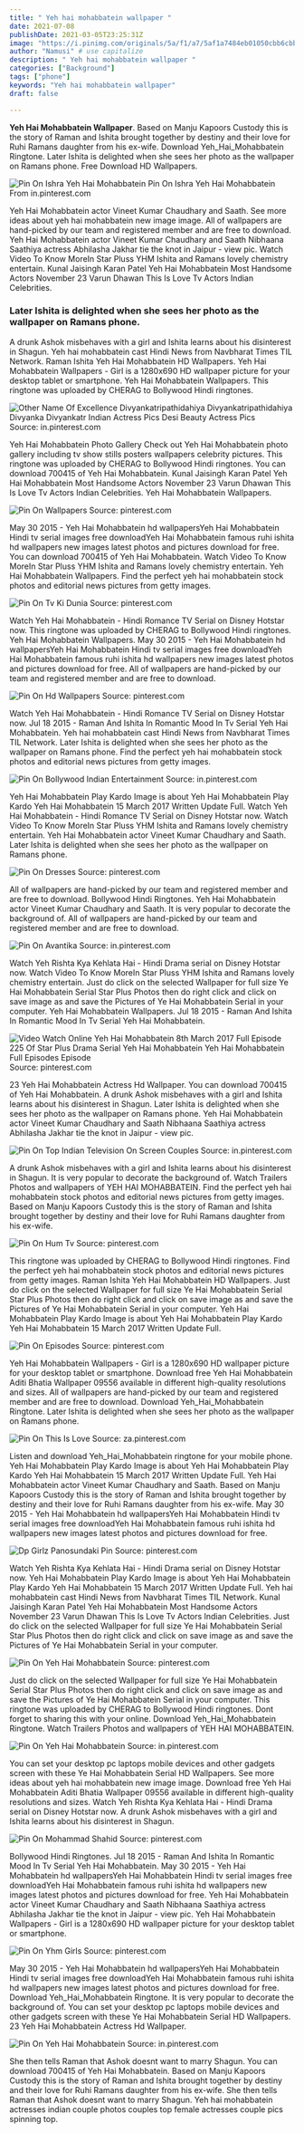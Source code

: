 ```yaml
---
title: " Yeh hai mohabbatein wallpaper "
date: 2021-07-08
publishDate: 2021-03-05T23:25:31Z
image: "https://i.pinimg.com/originals/5a/f1/a7/5af1a7484eb01050cbb6cbb24eb1bd46.jpg"
author: "Namusi" # use capitalize
description: " Yeh hai mohabbatein wallpaper "
categories: ["Background"]
tags: ["phone"]
keywords: "Yeh hai mohabbatein wallpaper"
draft: false

---
```



**Yeh Hai Mohabbatein Wallpaper**. Based on Manju Kapoors Custody this is the story of Raman and Ishita brought together by destiny and their love for Ruhi Ramans daughter from his ex-wife. Download Yeh_Hai_Mohabbatein Ringtone. Later Ishita is delighted when she sees her photo as the wallpaper on Ramans phone. Free Download HD Wallpapers.

![Pin On Ishra Yeh Hai Mohabbatein](https://i.pinimg.com/originals/80/93/e3/8093e33b662d22fae5da0532f16bef9c.jpg "Pin On Ishra Yeh Hai Mohabbatein")
Pin On Ishra Yeh Hai Mohabbatein From in.pinterest.com


Yeh Hai Mohabbatein actor Vineet Kumar Chaudhary and Saath. See more ideas about yeh hai mohabbatein new image image. All of wallpapers are hand-picked by our team and registered member and are free to download. Yeh Hai Mohabbatein actor Vineet Kumar Chaudhary and Saath Nibhaana Saathiya actress Abhilasha Jakhar tie the knot in Jaipur - view pic. Watch Video To Know MoreIn Star Pluss YHM Ishita and Ramans lovely chemistry entertain. Kunal Jaisingh Karan Patel Yeh Hai Mohabbatein Most Handsome Actors November 23 Varun Dhawan This Is Love Tv Actors Indian Celebrities.

### Later Ishita is delighted when she sees her photo as the wallpaper on Ramans phone.

A drunk Ashok misbehaves with a girl and Ishita learns about his disinterest in Shagun. Yeh hai mohabbatein cast Hindi News from Navbharat Times TIL Network. Raman Ishita Yeh Hai Mohabbatein HD Wallpapers. Yeh Hai Mohabbatein Wallpapers - Girl is a 1280x690 HD wallpaper picture for your desktop tablet or smartphone. Yeh Hai Mohabbatein Wallpapers. This ringtone was uploaded by CHERAG to Bollywood Hindi ringtones.


![Other Name Of Excellence Divyankatripathidahiya Divyankatripathidahiya Divyanka Divyankatr Indian Actress Pics Desi Beauty Actress Pics](https://i.pinimg.com/474x/e1/71/d9/e171d9d72461cfdb2b4385688425e50c.jpg "Other Name Of Excellence Divyankatripathidahiya Divyankatripathidahiya Divyanka Divyankatr Indian Actress Pics Desi Beauty Actress Pics")
Source: in.pinterest.com

Yeh Hai Mohabbatein Photo Gallery Check out Yeh Hai Mohabbatein photo gallery including tv show stills posters wallpapers celebrity pictures. This ringtone was uploaded by CHERAG to Bollywood Hindi ringtones. You can download 700415 of Yeh Hai Mohabbatein. Kunal Jaisingh Karan Patel Yeh Hai Mohabbatein Most Handsome Actors November 23 Varun Dhawan This Is Love Tv Actors Indian Celebrities. Yeh Hai Mohabbatein Wallpapers.

![Pin On Wallpapers](https://i.pinimg.com/originals/20/cc/49/20cc49e7cffa5214e580d6624c94d5e1.jpg "Pin On Wallpapers")
Source: pinterest.com

May 30 2015 - Yeh Hai Mohabbatein hd wallpapersYeh Hai Mohabbatein Hindi tv serial images free downloadYeh Hai Mohabbatein famous ruhi ishita hd wallpapers new images latest photos and pictures download for free. You can download 700415 of Yeh Hai Mohabbatein. Watch Video To Know MoreIn Star Pluss YHM Ishita and Ramans lovely chemistry entertain. Yeh Hai Mohabbatein Wallpapers. Find the perfect yeh hai mohabbatein stock photos and editorial news pictures from getty images.

![Pin On Tv Ki Dunia](https://i.pinimg.com/originals/69/42/92/6942926b97373772063157a98c50683f.jpg "Pin On Tv Ki Dunia")
Source: pinterest.com

Watch Yeh Hai Mohabbatein - Hindi Romance TV Serial on Disney Hotstar now. This ringtone was uploaded by CHERAG to Bollywood Hindi ringtones. Yeh Hai Mohabbatein Wallpapers. May 30 2015 - Yeh Hai Mohabbatein hd wallpapersYeh Hai Mohabbatein Hindi tv serial images free downloadYeh Hai Mohabbatein famous ruhi ishita hd wallpapers new images latest photos and pictures download for free. All of wallpapers are hand-picked by our team and registered member and are free to download.

![Pin On Hd Wallpapers](https://i.pinimg.com/originals/f4/36/57/f4365769bcd496fea899f7eaae7e2172.jpg "Pin On Hd Wallpapers")
Source: pinterest.com

Watch Yeh Hai Mohabbatein - Hindi Romance TV Serial on Disney Hotstar now. Jul 18 2015 - Raman And Ishita In Romantic Mood In Tv Serial Yeh Hai Mohabbatein. Yeh hai mohabbatein cast Hindi News from Navbharat Times TIL Network. Later Ishita is delighted when she sees her photo as the wallpaper on Ramans phone. Find the perfect yeh hai mohabbatein stock photos and editorial news pictures from getty images.

![Pin On Bollywood Indian Entertainment](https://i.pinimg.com/originals/c7/90/2e/c7902e39992000e10f3eff8722768d67.png "Pin On Bollywood Indian Entertainment")
Source: in.pinterest.com

Yeh Hai Mohabbatein Play Kardo Image is about Yeh Hai Mohabbatein Play Kardo Yeh Hai Mohabbatein 15 March 2017 Written Update Full. Watch Yeh Hai Mohabbatein - Hindi Romance TV Serial on Disney Hotstar now. Watch Video To Know MoreIn Star Pluss YHM Ishita and Ramans lovely chemistry entertain. Yeh Hai Mohabbatein actor Vineet Kumar Chaudhary and Saath. Later Ishita is delighted when she sees her photo as the wallpaper on Ramans phone.

![Pin On Dresses](https://i.pinimg.com/originals/1e/94/4a/1e944a42f89a7d9d0e931879d332d517.jpg "Pin On Dresses")
Source: pinterest.com

All of wallpapers are hand-picked by our team and registered member and are free to download. Bollywood Hindi Ringtones. Yeh Hai Mohabbatein actor Vineet Kumar Chaudhary and Saath. It is very popular to decorate the background of. All of wallpapers are hand-picked by our team and registered member and are free to download.

![Pin On Avantika](https://i.pinimg.com/originals/5e/1c/a7/5e1ca76b642ea5d9428f394b59bd6fb2.jpg "Pin On Avantika")
Source: in.pinterest.com

Watch Yeh Rishta Kya Kehlata Hai - Hindi Drama serial on Disney Hotstar now. Watch Video To Know MoreIn Star Pluss YHM Ishita and Ramans lovely chemistry entertain. Just do click on the selected Wallpaper for full size Ye Hai Mohabbatein Serial Star Plus Photos then do right click and click on save image as and save the Pictures of Ye Hai Mohabbatein Serial in your computer. Yeh Hai Mohabbatein Wallpapers. Jul 18 2015 - Raman And Ishita In Romantic Mood In Tv Serial Yeh Hai Mohabbatein.

![Video Watch Online Yeh Hai Mohabbatein 8th March 2017 Full Episode 225 Of Star Plus Drama Serial Yeh Hai Mohabbatein Yeh Hai Mohabbatein Full Episodes Episode](https://i.pinimg.com/originals/32/99/c0/3299c0620074f638e973e022f0575581.jpg "Video Watch Online Yeh Hai Mohabbatein 8th March 2017 Full Episode 225 Of Star Plus Drama Serial Yeh Hai Mohabbatein Yeh Hai Mohabbatein Full Episodes Episode")
Source: pinterest.com

23 Yeh Hai Mohabbatein Actress Hd Wallpaper. You can download 700415 of Yeh Hai Mohabbatein. A drunk Ashok misbehaves with a girl and Ishita learns about his disinterest in Shagun. Later Ishita is delighted when she sees her photo as the wallpaper on Ramans phone. Yeh Hai Mohabbatein actor Vineet Kumar Chaudhary and Saath Nibhaana Saathiya actress Abhilasha Jakhar tie the knot in Jaipur - view pic.

![Pin On Top Indian Television On Screen Couples](https://i.pinimg.com/originals/81/71/23/81712358dda34cf210e960f59a53b285.jpg "Pin On Top Indian Television On Screen Couples")
Source: in.pinterest.com

A drunk Ashok misbehaves with a girl and Ishita learns about his disinterest in Shagun. It is very popular to decorate the background of. Watch Trailers Photos and wallpapers of YEH HAI MOHABBATEIN. Find the perfect yeh hai mohabbatein stock photos and editorial news pictures from getty images. Based on Manju Kapoors Custody this is the story of Raman and Ishita brought together by destiny and their love for Ruhi Ramans daughter from his ex-wife.

![Pin On Hum Tv](https://i.pinimg.com/originals/e6/33/dd/e633dd9d321b63512753a4631bca43c8.jpg "Pin On Hum Tv")
Source: pinterest.com

This ringtone was uploaded by CHERAG to Bollywood Hindi ringtones. Find the perfect yeh hai mohabbatein stock photos and editorial news pictures from getty images. Raman Ishita Yeh Hai Mohabbatein HD Wallpapers. Just do click on the selected Wallpaper for full size Ye Hai Mohabbatein Serial Star Plus Photos then do right click and click on save image as and save the Pictures of Ye Hai Mohabbatein Serial in your computer. Yeh Hai Mohabbatein Play Kardo Image is about Yeh Hai Mohabbatein Play Kardo Yeh Hai Mohabbatein 15 March 2017 Written Update Full.

![Pin On Episodes](https://i.pinimg.com/originals/98/a1/44/98a1444437a896d2cf17c7a780801ef2.jpg "Pin On Episodes")
Source: pinterest.com

Yeh Hai Mohabbatein Wallpapers - Girl is a 1280x690 HD wallpaper picture for your desktop tablet or smartphone. Download free Yeh Hai Mohabbatein Aditi Bhatia Wallpaper 09556 available in different high-quality resolutions and sizes. All of wallpapers are hand-picked by our team and registered member and are free to download. Download Yeh_Hai_Mohabbatein Ringtone. Later Ishita is delighted when she sees her photo as the wallpaper on Ramans phone.

![Pin On This Is Love](https://i.pinimg.com/originals/19/c2/4d/19c24dab1ece1486f2b6f7648aef5cf8.jpg "Pin On This Is Love")
Source: za.pinterest.com

Listen and download Yeh_Hai_Mohabbatein ringtone for your mobile phone. Yeh Hai Mohabbatein Play Kardo Image is about Yeh Hai Mohabbatein Play Kardo Yeh Hai Mohabbatein 15 March 2017 Written Update Full. Yeh Hai Mohabbatein actor Vineet Kumar Chaudhary and Saath. Based on Manju Kapoors Custody this is the story of Raman and Ishita brought together by destiny and their love for Ruhi Ramans daughter from his ex-wife. May 30 2015 - Yeh Hai Mohabbatein hd wallpapersYeh Hai Mohabbatein Hindi tv serial images free downloadYeh Hai Mohabbatein famous ruhi ishita hd wallpapers new images latest photos and pictures download for free.

![Dp Girlz Panosundaki Pin](https://i.pinimg.com/originals/df/df/ac/dfdfacb107665aea55c3f719662820ba.png "Dp Girlz Panosundaki Pin")
Source: pinterest.com

Watch Yeh Rishta Kya Kehlata Hai - Hindi Drama serial on Disney Hotstar now. Yeh Hai Mohabbatein Play Kardo Image is about Yeh Hai Mohabbatein Play Kardo Yeh Hai Mohabbatein 15 March 2017 Written Update Full. Yeh hai mohabbatein cast Hindi News from Navbharat Times TIL Network. Kunal Jaisingh Karan Patel Yeh Hai Mohabbatein Most Handsome Actors November 23 Varun Dhawan This Is Love Tv Actors Indian Celebrities. Just do click on the selected Wallpaper for full size Ye Hai Mohabbatein Serial Star Plus Photos then do right click and click on save image as and save the Pictures of Ye Hai Mohabbatein Serial in your computer.

![Pin On Yeh Hai Mohabbatein](https://i.pinimg.com/originals/f3/88/84/f38884e4c4d79aedee0c98acca40d787.jpg "Pin On Yeh Hai Mohabbatein")
Source: pinterest.com

Just do click on the selected Wallpaper for full size Ye Hai Mohabbatein Serial Star Plus Photos then do right click and click on save image as and save the Pictures of Ye Hai Mohabbatein Serial in your computer. This ringtone was uploaded by CHERAG to Bollywood Hindi ringtones. Dont forget to sharing this with your online. Download Yeh_Hai_Mohabbatein Ringtone. Watch Trailers Photos and wallpapers of YEH HAI MOHABBATEIN.

![Pin On Yeh Hai Mohabbatein](https://i.pinimg.com/originals/79/d7/c2/79d7c2ac8b22b55fc0376a540a208b78.jpg "Pin On Yeh Hai Mohabbatein")
Source: in.pinterest.com

You can set your desktop pc laptops mobile devices and other gadgets screen with these Ye Hai Mohabbatein Serial HD Wallpapers. See more ideas about yeh hai mohabbatein new image image. Download free Yeh Hai Mohabbatein Aditi Bhatia Wallpaper 09556 available in different high-quality resolutions and sizes. Watch Yeh Rishta Kya Kehlata Hai - Hindi Drama serial on Disney Hotstar now. A drunk Ashok misbehaves with a girl and Ishita learns about his disinterest in Shagun.

![Pin On Mohammad Shahid](https://i.pinimg.com/474x/96/2a/51/962a514eaec6645a372cbbd602775d14.jpg "Pin On Mohammad Shahid")
Source: pinterest.com

Bollywood Hindi Ringtones. Jul 18 2015 - Raman And Ishita In Romantic Mood In Tv Serial Yeh Hai Mohabbatein. May 30 2015 - Yeh Hai Mohabbatein hd wallpapersYeh Hai Mohabbatein Hindi tv serial images free downloadYeh Hai Mohabbatein famous ruhi ishita hd wallpapers new images latest photos and pictures download for free. Yeh Hai Mohabbatein actor Vineet Kumar Chaudhary and Saath Nibhaana Saathiya actress Abhilasha Jakhar tie the knot in Jaipur - view pic. Yeh Hai Mohabbatein Wallpapers - Girl is a 1280x690 HD wallpaper picture for your desktop tablet or smartphone.

![Pin On Yhm Girls](https://i.pinimg.com/736x/77/67/b8/7767b874ce7981dd5d511a67f6991502.jpg "Pin On Yhm Girls")
Source: pinterest.com

May 30 2015 - Yeh Hai Mohabbatein hd wallpapersYeh Hai Mohabbatein Hindi tv serial images free downloadYeh Hai Mohabbatein famous ruhi ishita hd wallpapers new images latest photos and pictures download for free. Download Yeh_Hai_Mohabbatein Ringtone. It is very popular to decorate the background of. You can set your desktop pc laptops mobile devices and other gadgets screen with these Ye Hai Mohabbatein Serial HD Wallpapers. 23 Yeh Hai Mohabbatein Actress Hd Wallpaper.

![Pin On Yeh Hai Mohabbatein](https://i.pinimg.com/originals/5a/f1/a7/5af1a7484eb01050cbb6cbb24eb1bd46.jpg "Pin On Yeh Hai Mohabbatein")
Source: in.pinterest.com

She then tells Raman that Ashok doesnt want to marry Shagun. You can download 700415 of Yeh Hai Mohabbatein. Based on Manju Kapoors Custody this is the story of Raman and Ishita brought together by destiny and their love for Ruhi Ramans daughter from his ex-wife. She then tells Raman that Ashok doesnt want to marry Shagun. Yeh hai mohabbatein actresses indian couple photos couples top female actresses couple pics spinning top.

